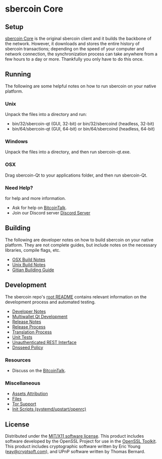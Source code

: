 sbercoin Core
=====================

Setup
---------------------
[sbercoin Core](https://sbercoincoin.io/) is the original sbercoin client and it builds the backbone of the network. However, it downloads and stores the entire history of sbercoin transactions; depending on the speed of your computer and network connection, the synchronization process can take anywhere from a few hours to a day or more. Thankfully you only have to do this once.

Running
---------------------
The following are some helpful notes on how to run sbercoin on your native platform.

### Unix

Unpack the files into a directory and run:

- bin/32/sbercoin-qt (GUI, 32-bit) or bin/32/sbercoind (headless, 32-bit)
- bin/64/sbercoin-qt (GUI, 64-bit) or bin/64/sbercoind (headless, 64-bit)

### Windows

Unpack the files into a directory, and then run sbercoin-qt.exe.

### OSX

Drag sbercoin-Qt to your applications folder, and then run sbercoin-Qt.

### Need Help?

for help and more information.
* Ask for help on [BitcoinTalk](https://bitcointalk.org/index.php?topic=).
* Join our Discord server [Discord Server](https://discord.gg/)

Building
---------------------
The following are developer notes on how to build sbercoin on your native platform. They are not complete guides, but include notes on the necessary libraries, compile flags, etc.

- [OSX Build Notes](build-osx.md)
- [Unix Build Notes](build-unix.md)
- [Gitian Building Guide](gitian-building.md)

Development
---------------------
The sbercoin repo's [root README](https://github.com/forking-altcoins/sbercoin/blob/master/README.md) contains relevant information on the development process and automated testing.

- [Developer Notes](developer-notes.md)
- [Multiwallet Qt Development](multiwallet-qt.md)
- [Release Notes](release-notes.md)
- [Release Process](release-process.md)
- [Translation Process](translation_process.md)
- [Unit Tests](unit-tests.md)
- [Unauthenticated REST Interface](REST-interface.md)
- [Dnsseed Policy](dnsseed-policy.md)

### Resources

* Discuss on the [BitcoinTalk](https://bitcointalk.org/index.php?topic=4707019.0).

### Miscellaneous
- [Assets Attribution](assets-attribution.md)
- [Files](files.md)
- [Tor Support](tor.md)
- [Init Scripts (systemd/upstart/openrc)](init.md)

License
---------------------
Distributed under the [MIT/X11 software license](http://www.opensource.org/licenses/mit-license.php).
This product includes software developed by the OpenSSL Project for use in the [OpenSSL Toolkit](https://www.openssl.org/). This product includes
cryptographic software written by Eric Young ([eay@cryptsoft.com](mailto:eay@cryptsoft.com)), and UPnP software written by Thomas Bernard.
